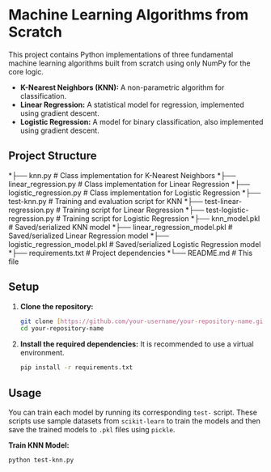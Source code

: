 # Machine Learning Algorithms from Scratch

This project contains Python implementations of three fundamental machine learning algorithms built from scratch using only NumPy for the core logic.

* **K-Nearest Neighbors (KNN):** A non-parametric algorithm for classification.
* **Linear Regression:** A statistical model for regression, implemented using gradient descent.
* **Logistic Regression:** A model for binary classification, also implemented using gradient descent.

## Project Structure
*├── knn.py                    # Class implementation for K-Nearest Neighbors
*├── linear_regression.py      # Class implementation for Linear Regression
*├── logistic_regression.py    # Class implementation for Logistic Regression
*├── test-knn.py               # Training and evaluation script for KNN
*├── test-linear-regression.py # Training script for Linear Regression
*├── test-logistic-regression.py # Training script for Logistic Regression
*├── knn_model.pkl             # Saved/serialized KNN model
*├── linear_regression_model.pkl # Saved/serialized Linear Regression model
*├── logistic_regression_model.pkl # Saved/serialized Logistic Regression model
*├── requirements.txt          # Project dependencies
*└── README.md                 # This file
## Setup

1.  **Clone the repository:**
    ```bash
    git clone [https://github.com/your-username/your-repository-name.git](https://github.com/your-username/your-repository-name.git)
    cd your-repository-name
    ```

2.  **Install the required dependencies:**
    It is recommended to use a virtual environment.
    ```bash
    pip install -r requirements.txt
    ```

## Usage

You can train each model by running its corresponding `test-` script. These scripts use sample datasets from `scikit-learn` to train the models and then save the trained models to `.pkl` files using `pickle`.

**Train KNN Model:**
```bash
python test-knn.py
